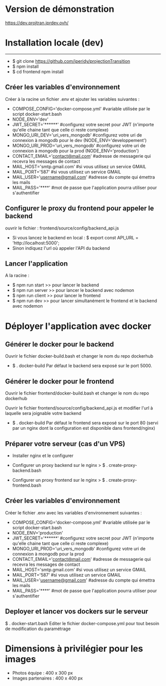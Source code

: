# Version de démonstration
https://dev.projtran.jprdev.ovh/

# Installation locale (dev)
***
- $ git clone https://github.com/jperidy/projectionTransition
- $ npm install
- $ cd frontend npm install

## Créer les variables d'environnement
Créer à la racine un fichier .env et ajouter les variables suivantes :
- COMPOSE_CONFIG='docker-compose.yml' #variable utilisée par le script docker-start.bash
- NODE_ENV='dev'
- JWT_SECRET='******' #configurez votre secret pour JWT (n'importe qu'elle chaine tant que celle ci reste complexe)
- MONGO_URI_DEV='uri_vers_mongodb' #configurez votre uri de connexion à mongodb pour le dev (NODE_ENV='developpement')
- MONGO_URI_PROD='uri_vers_mongodb' #configurez votre uri de connexion à mongodb pour la prod (NODE_ENV='production')
- CONTACT_EMAIL='contact@mail.com' #adresse de messagerie qui recevra les messages de contact
- MAIL_HOST='smtp.gmail.com' #si vous utilisez un service GMAIL
- MAIL_PORT='587' #si vous utilisez un service GMAIL
- MAIL_USER='username@gmail.com' #adresse du compte qui émettra les mails
- MAIL_PASS='****' #mot de passe que l'application pourra utiliser pour s'authentifier

## Configurer le proxy du frontend pour appeler le backend
ouvrir le fichier : frontend/source/config/backend_api.js
- Si vous lancez le backend en local : $ export const API_URL = 'http://localhost:5000';
- Sinon indiquez l'url où appeler l'API du backend

## Lancer l'application
A la racine :
- $ npm run start >> pour lancer le backend
- $ npm run server >> pour lancer le backend avec nodemon
- $ npm run client >> pour lancer le frontend
- $ npm run dev >> pour lancer simultanément le frontend et le backend avec nodemon

# Déployer l'application avec docker

## Générer le docker pour le backend
Ouvrir le fichier docker-build.bash et changer le nom du repo dockerhub
- $ . docker-build <version>
Par défaut le backend sera exposé sur le port 5000.

## Générer le docker pour le frontend
Ouvrir le fichier frontend/docker-build.bash et changer le nom du repo dockerhub

Ouvrir le fichier frontend/source/config/backend_api.js et modifier l'url à laquelle sera joignable votre backend
- $ . docker-build <version>
Par défaut le frontend sera exposé sur le port 80 (servi par un nginx dont la configuration est disponible dans frontend/nginx)

## Préparer votre serveur (cas d'un VPS)
- Installer nginx et le configurer

- Configurer un proxy backend sur le nginx > $ . create-proxy-backend.bash <domain> <port>

- Configurer un proxy frontend sur le nginx > $ . create-proxy-frontend.bash <domain> <port>

## Créer les variables d'environnement
Créer le fichier .env avec les variables d'environnement suivantes :
- COMPOSE_CONFIG='docker-compose.yml' #variable utilisée par le script docker-start.bash
- NODE_ENV='production'
- JWT_SECRET='******' #configurez votre secret pour JWT (n'importe qu'elle chaine tant que celle ci reste complexe)
- MONGO_URI_PROD='uri_vers_mongodb' #configurez votre uri de connexion à mongodb pour la prod
- CONTACT_EMAIL='contact@mail.com' #adresse de messagerie qui recevra les messages de contact
- MAIL_HOST='smtp.gmail.com' #si vous utilisez un service GMAIL
- MAIL_PORT='587' #si vous utilisez un service GMAIL
- MAIL_USER='username@gmail.com' #adresse du compte qui émettra les mails
- MAIL_PASS='****' #mot de passe que l'application pourra utiliser pour s'authentifier

## Deployer et lancer vos dockers sur le serveur
$ . docker-start.bash
Editer le fichier docker-compose.yml pour tout besoin de modification du paramétrage

# Dimensions à privilégier pour les images
- Photos équipe : 400 x 300 px
- Images partenaires : 400 x 400 px